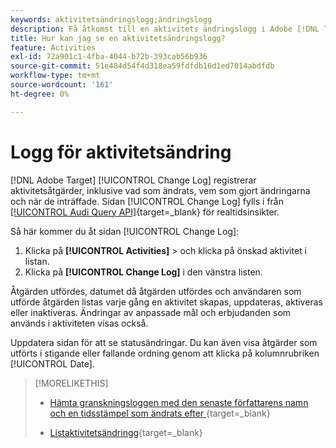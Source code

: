 ```yaml
---
keywords: aktivitetsändringslogg;ändringslogg
description: Få åtkomst till en aktivitets ändringslogg i Adobe [!DNL Target]  om du vill visa en lista över vem som har ändrat dina aktiviteter och när ändringarna inträffade.
title: Hur kan jag se en aktivitetsändringslogg?
feature: Activities
exl-id: 72a901c1-4fba-4044-b72b-393cab56b936
source-git-commit: 51e484d54f4d318ea59fdfdb16d1ed7014abdfdb
workflow-type: tm+mt
source-wordcount: '161'
ht-degree: 0%

---
```


# Logg för aktivitetsändring

[!DNL Adobe Target] [!UICONTROL Change Log] registrerar aktivitetsåtgärder, inklusive vad som ändrats, vem som gjort ändringarna och när de inträffade. Sidan [!UICONTROL Change Log] fylls i från [[!UICONTROL Audi Query API]](https://experienceleague.adobe.com/sv/docs/experience-platform/landing/governance-privacy-security/audit-logs/audit-api/overview){target=_blank} för realtidsinsikter.

Så här kommer du åt sidan [!UICONTROL Change Log]:

1. Klicka på **[!UICONTROL Activities]** > och klicka på önskad aktivitet i listan.
1. Klicka på **[!UICONTROL Change Log]** i den vänstra listen.

Åtgärden utfördes, datumet då åtgärden utfördes och användaren som utförde åtgärden listas varje gång en aktivitet skapas, uppdateras, aktiveras eller inaktiveras. Ändringar av anpassade mål och erbjudanden som används i aktiviteten visas också.

Uppdatera sidan för att se statusändringar. Du kan även visa åtgärder som utförts i stigande eller fallande ordning genom att klicka på kolumnrubriken [!UICONTROL Date].

>[!MORELIKETHIS]
>
>* [Hämta granskningsloggen med den senaste författarens namn och en tidsstämpel som ändrats efter ](https://developer.adobe.com/target/administer/admin-api/#tag/Revisions){target=_blank}
>
>* [Listaktivitetsändringg](https://developer.adobe.com/target/administer/admin-api/#tag/Activities/operation/getChangelog){target=_blank}

